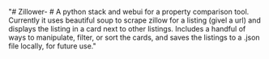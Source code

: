 "# Zillower- # A python stack and webui for a property comparison tool. Currently it uses beautiful soup to scrape zillow for a listing (givel a url) and displays the listing in a card next to other listings. Includes a handful of ways to manipulate, filter, or sort the cards, and saves the listings to a .json file locally, for future use." 
